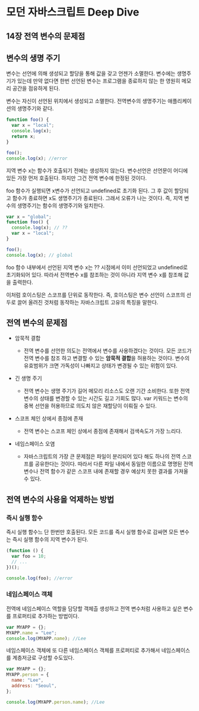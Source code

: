# 모던 자바스크립트 Deep Dive

## 14장 전역 변수의 문제점

## 변수의 생명 주기

변수는 선언에 의해 생성되고 할당을 통해 값을 갖고 언젠가 소멸한다. 변수에는 생명주기가 있는데 만약 없다면 한번 선언된 변수는 프로그램을 종료하지 않는 한 영원히 메모리 공간을 점유하게 된다.

변수는 자신이 선언된 위치에서 생성되고 소멸한다. 전역변수의 생명주기는 애플리케이션의 생명주기와 같다.

```jsx
function foo() {
  var x = "local";
  console.log(x);
  return x;
}

foo();
console.log(x); //error
```

지역 변수 x는 함수가 호출되기 전에는 생성하지 않는다. 변수선언은 선언문이 어디에 있든 가장 먼저 호출된다. 하지만 그건 전역 변수에 한정된 것이다.

foo 함수가 실행되면 x변수가 선언되고 undefined로 초기화 된다. 그 후 값이 할당되고 함수가 종료하면 x도 생명주기가 종료된다. 그래서 오류가 나는 것이다. 즉, 지역 변수의 생명주기는 함수의 생명주기와 일치한다.

```jsx
var x = "global";
function foo() {
  console.log(x); // ??
  var x = "local";
}

foo();
console.log(x); // global
```

foo 함수 내부에서 선언된 지역 변수 x는 ?? 시점에서 이미 선언되었고 undefined로 초기화되어 있다. 따라서 전역변수 x를 참조하는 것이 아니라 지역 변수 x를 참조해 값을 출력한다.

이처럼 호이스팅은 스코프를 단위로 동작한다. 즉, 호이스팅은 변수 선언이 스코프의 선두로 끌어 올려진 것처럼 동작하는 자바스크립트 고유의 특징을 말한다.

## 전역 변수의 문제점

- 암묵적 결합

  - 전역 변수를 선언한 의도는 전역에서 변수를 사용하겠다는 것이다. 모든 코드가 전역 변수를 참조 하고 변결할 수 있는 **암묵적 결합**을 허용하는 것이다. 변수의 유효범위가 크면 가독성이 나빠지고 상태가 변경될 수 있는 위험이 있다.

- 긴 생명 주기
  - 전역 변수는 생명 주기가 길어 메모리 리소스도 오랜 기간 소비한다. 또한 전역 변수의 상태를 변경할 수 있는 시간도 길고 기회도 많다.
    var 키워드는 변수의 중복 선언을 허용하므로 의도치 않은 재할당이 이뤄질 수 있다.
- 스코프 체인 상에서 종점에 존재
  - 전역 변수는 스코프 체인 상에서 종점에 존재해서 검색속도가 가장 느리다.
- 네임스페이스 오염
  - 자바스크립트의 가장 큰 문제점은 파일이 분리되어 있다 해도 하나의 전역 스코프를 공유한다는 것이다. 따라서 다른 파일 내에서 동일한 이름으로 명명된 전역변수나 전역 함수가 같은 스코프 내에 존재할 경우 예상치 못한 결과를 가져올 수 있다.

## 전역 변수의 사용을 억제하는 방법

### 즉시 실행 함수

즉시 실행 함수느 단 한번만 호출된다. 모든 코드를 즉시 실행 함수로 감싸면 모든 변수는 즉시 실행 함수의 지역 변수가 된다.

```jsx
(function () {
  var foo = 10;
  // ...
})();

console.log(foo); //error
```

### 네임스페이스 객체

전역에 네임스페이스 역할을 담당할 객체츨 생성하고 전역 변수처럼 사용하고 싶은 변수를 프로퍼티로 추가하는 방법이다.

```jsx
var MYAPP = {};
MYAPP.name = "Lee";
console.log(MYAPP.name); //Lee
```

네임스페이스 객체에 또 다른 네임스페이스 객체를 프로퍼티로 추가해서 네임스페이스를 계층저긍로 구성할 수도있다.

```jsx
var MYAPP = {};
MYAPP.person = {
  name: "Lee",
  address: "Seoul",
};

console.log(MYAPP.person.name); //Lee
```
